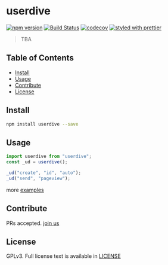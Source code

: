 # userdive

[![npm version](https://badge.fury.io/js/userdive.svg)](https://www.npmjs.com/package/userdive)
[![Build Status](https://travis-ci.org/userdive/agent.js.svg?branch=master)](https://travis-ci.org/userdive/agent.js)
[![codecov](https://codecov.io/gh/userdive/agent.js/branch/master/graph/badge.svg)](https://codecov.io/gh/userdive/agent.js)
[![styled with prettier](https://img.shields.io/badge/styled_with-prettier-ff69b4.svg)](https://github.com/prettier/prettier)

> TBA

## Table of Contents

*   [Install](#install)
*   [Usage](#usage)
*   [Contribute](#contribute)
*   [License](#license)

## Install

```sh
npm install userdive --save
```

## Usage

```js
import userdive from "userdive";
const _ud = userdive();

_ud("create", "id", "auto");
_ud("send", "pageview");
```

more [examples](https://github.com/userdive/agent.js/tree/master/examples)

## Contribute

PRs accepted. [join us](https://www.wantedly.com/companies/uncovertruth/projects)

## License

GPLv3. Full license text is available in [LICENSE](https://github.com/userdive/agent.js/blob/master/packages/userdive/LICENSE)
